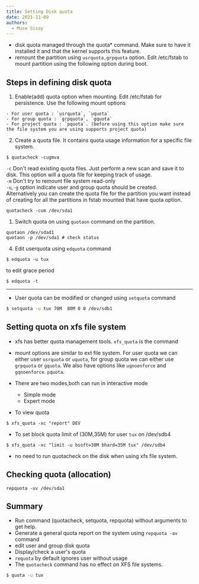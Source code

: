 ```yaml
---
title: Setting Disk quota
date: 2021-11-09
authors:
  - Muse Sisay
---
```

- disk quota managed through the quota* command. Make sure to have it installed it and that the kernel supports this feature.
- remount the partition using `usrquota,grpquota` option. Edit /etc/fstab to mount partition using the following option during boot.

## Steps in defining disk quota

1. Enable(add) quota option when mounting. Edit /etc/fstab for persistence. Use the following mount options
```console
- For user quota : `usrquota`, `uquota`
- For group quota : `grpquota`, `gquota`
- For project quota : `pquota`. (before using this option make sure the file system you are using supports project quota)
```

2. Create a quota file. It contains quota usage information for a specific file system.
```console
$ quotacheck -cugmva
```
`-c`  Don't  read  existing  quota files. Just perform a new scan and save it to disk. This option will a quota file for keeping track of usage.  
`-m` Don't try to remount file system read-only  
`-u`,`-g` option indicate user and group quota should be created.  
  Alternatively you can create the quota file for the  partition you want instead of creating for all the partitions in fstab mounted that have quota option.
  ```console
  quotacheck -cum /dev/sda1
  ```

1. Switch quota on using `quotaon` command on the partition.
```console
quotaon /dev/sdad1
quotaon -p /dev/sda1 # check status 
```

4. Edit userquota using `edquota` command
```
$ edquota -u tux
```
to edit grace period
```
$ edquota -t
```
---
* User quota can be modified or changed using `setquota` command
```bash
$ setquota -u tux 70M  80M 0 0 /dev/sdb1
```

## Setting quota on xfs file system

- xfs has better quota management tools. `xfs_quota` is the command
- mount options are similar to ext file system. For user quota we can either user `usrquota` or `uquota`, for group quota we can either use `grpquota` or `gquota`. We also have options like `uqnoenforce` and `gqnoenforce`. `pquota`.
- There are two modes,both can run in interactive mode
    - Simple mode 
    - Expert mode

- To view quota 
```
$ xfs_quota -xc "report" DEV
```

- To set block quota limit of (30M,35M) for user `tux` on /dev/sdb4
```
$ xfs_quota -xc "limit -u bsoft=30M bhard=35M tux" /dev/sdb4 
```
- no need to run quotacheck on the disk when using xfs file system.

## Checking  quota (allocation)

```console
repquota -uv /dev/sda1
```

## Summary 

- Run command (quotacheck, setquota, repquota) without arguments to get help.
- Generate a general quota report on the system using `repquota -av` command
- edit user and group disk quota
- Display/check a user's quota 
- `requota` by default ignores user without usage
- The `quotacheck` command has no effect on XFS file systems.

```bash
$ quota -u tux 
```
